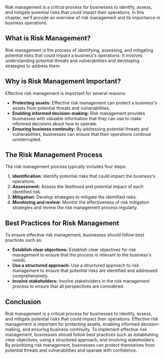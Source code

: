 
Risk management is a critical process for businesses to identify, assess, and mitigate potential risks that could impact their operations. In this chapter, we'll provide an overview of risk management and its importance in business operations.

What is Risk Management?
------------------------

Risk management is the process of identifying, assessing, and mitigating potential risks that could impact a business's operations. It involves understanding potential threats and vulnerabilities and developing strategies to address them.

Why is Risk Management Important?
---------------------------------

Effective risk management is important for several reasons:

* **Protecting assets:** Effective risk management can protect a business's assets from potential threats and vulnerabilities.
* **Enabling informed decision-making:** Risk management provides businesses with valuable information that they can use to make informed decisions about how to operate.
* **Ensuring business continuity:** By addressing potential threats and vulnerabilities, businesses can ensure that their operations continue uninterrupted.

The Risk Management Process
---------------------------

The risk management process typically includes four steps:

1. **Identification:** Identify potential risks that could impact the business's operations.
2. **Assessment:** Assess the likelihood and potential impact of each identified risk.
3. **Mitigation:** Develop strategies to mitigate the identified risks.
4. **Monitoring and review:** Monitor the effectiveness of risk mitigation strategies and review the risk management process regularly.

Best Practices for Risk Management
----------------------------------

To ensure effective risk management, businesses should follow best practices such as:

* **Establish clear objectives:** Establish clear objectives for risk management to ensure that the process is relevant to the business's needs.
* **Use a structured approach:** Use a structured approach to risk management to ensure that potential risks are identified and addressed comprehensively.
* **Involve stakeholders:** Involve stakeholders in the risk management process to ensure that all perspectives are considered.

Conclusion
----------

Risk management is a critical process for businesses to identify, assess, and mitigate potential risks that could impact their operations. Effective risk management is important for protecting assets, enabling informed decision-making, and ensuring business continuity. To implement effective risk management, businesses should follow best practices such as establishing clear objectives, using a structured approach, and involving stakeholders. By prioritizing risk management, businesses can protect themselves from potential threats and vulnerabilities and operate with confidence.
